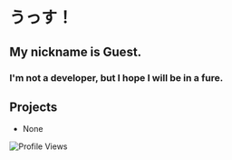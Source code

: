 # うっす！
## My nickname is Guest.
### I'm not a developer, but I hope I will be in a fure.
## Projects
- None
<img src="https://komarev.com/ghpvc/?username=upseguest" alt="Profile Views" />
